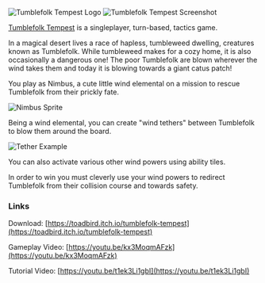 ![Tumblefolk Tempest Logo]({{site.baseurl}}/titlelogoart.png)
![Tumblefolk Tempest Screenshot]({{site.baseurl}}/D4UPUgt.jpg)

[Tumblefolk Tempest](https://toadbird.itch.io/tumblefolk-tempest) is a singleplayer, turn-based, tactics game.

In a magical desert lives a race of hapless, tumbleweed dwelling, creatures known as Tumblefolk. While tumbleweed makes for a cozy home, it is also occasionally a dangerous one! The poor Tumblefolk are blown wherever the wind takes them and today it is blowing towards a giant catus patch!

You play as Nimbus, a cute little wind elemental on a mission to rescue Tumblefolk from their prickly fate.

![Nimbus Sprite]({{site.baseurl}}/So2L9Gb.png)

Being a wind elemental, you can create "wind tethers" between Tumblefolk to blow them around the board.

![Tether Example]({{site.baseurl}}/cSkDuHQ.png)

You can also activate various other wind powers using ability tiles.

In order to win you must cleverly use your wind powers to redirect Tumblefolk from their collision course and towards safety.

### Links

Download: [https://toadbird.itch.io/tumblefolk-tempest](https://toadbird.itch.io/tumblefolk-tempest)

Gameplay Video: [https://youtu.be/kx3MoqmAFzk](https://youtu.be/kx3MoqmAFzk)

Tutorial Video: [https://youtu.be/t1ek3Li1gbI](https://youtu.be/t1ek3Li1gbI)

